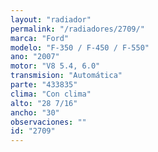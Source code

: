```yaml
---
layout: "radiador"
permalink: "/radiadores/2709/"
marca: "Ford"
modelo: "F-350 / F-450 / F-550"
ano: "2007"
motor: "V8 5.4, 6.0"
transmision: "Automática"
parte: "433835"
clima: "Con clima"
alto: "28 7/16"
ancho: "30"
observaciones: ""
id: "2709"
---
```


